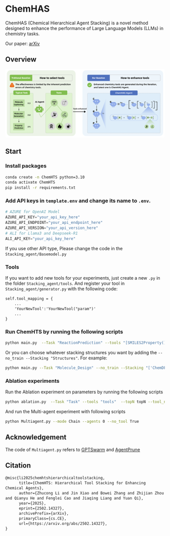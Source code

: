 # ChemHAS
ChemHAS (Chemical Hierarchical Agent Stacking) is a novel method designed to enhance the performance of Large Language Models (LLMs) in chemistry tasks.

Our paper: [arXiv](https://arxiv.org/abs/2502.14327)

## Overview


![intro](png/Intro.jpg)


## Start

### Install packages

```bash
conda create -n ChemHTS python=3.10
conda activate ChemHTS
pip install -r requirements.txt
```

### Add API keys in `template.env` and change its name to `.env`. 

```python
# AZURE for OpenAI Model
AZURE_API_KEY="your_api_key_here"
AZURE_API_ENDPOINT="your_api_endpoint_here"
AZURE_API_VERSION="your_api_version_here"
# ALI for Llama3 and Deepseek-R1
ALI_API_KEY="your_api_key_here"
```

If you use other API type, Please change the code in the `Stacking_agent/Basemodel.py`

### Tools

If you want to add new tools for your experiments, just create a new `.py` in the folder `Stacking_agent/tools`. And register your tool in `Stacking_agent/generator.py` with the following code:

```
self.tool_mapping = {
    ...
    'YourNewTool':'YourNewTool("param")'
    ...
}
```

### Run ChemHTS by running the following scripts

```bash
python main.py  --Task "ReactionPrediction" --tools "[SMILES2Property(),Chemformer()]"  --topN 5 --tool_number 2 --train_data_number 20
```

Or you can choose whatever stacking structures you want by adding the `--no_train --Stacking "Structures"`. For example:

```bash
python main.py --Task "Molecule_Design" --no_train --Stacking "['ChemDFM_1','Name2SMILES_0']" --topN 5 --tool_number 2 --train_data_number 10
```

### Ablation experiments
Run the Ablation experiment on parameters by running the following scripts
```bash
python ablation.py  --Task "Task" --tools "tools"  --topN topN --tool_number tool_number
```
And run the Multi-agent experiment with following scripts
```bash
python Multiagent.py --mode Chain --agents 0 --no_tool True
```

## Acknowledgement

The code of `Multiagent.py`  refers to [GPTSwarm](https://github.com/metauto-ai/GPTSwarm) and [AgentPrune](https://github.com/yanweiyue/AgentPrune.git)

## Citation

```
@misc{li2025chemhtshierarchicaltoolstacking,
      title={ChemHTS: Hierarchical Tool Stacking for Enhancing Chemical Agents}, 
      author={Zhucong Li and Jin Xiao and Bowei Zhang and Zhijian Zhou and Qianyu He and Fenglei Cao and Jiaqing Liang and Yuan Qi},
      year={2025},
      eprint={2502.14327},
      archivePrefix={arXiv},
      primaryClass={cs.CE},
      url={https://arxiv.org/abs/2502.14327}, 
}
```
